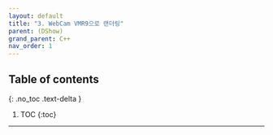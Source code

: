 ```yaml
---
layout: default
title: "3. WebCam VMR9으로 랜더링"
parent: (DShow)
grand_parent: C++
nav_order: 1
---
```


## Table of contents
{: .no_toc .text-delta }

1. TOC
{:toc}

---